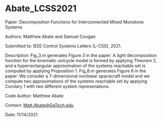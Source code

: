 # Abate_LCSS2021
Paper: Decomposition Functions for Interconnected Mixed Monotone Systems

Authors: Matthew Abate and Samuel Coogan

Submitted to: IEEE Control Systems Letters (L-CSS), 2021.

Description: Fig_3.m generates Figure 3 in the paper: A tight decomposition function for the kinematic unicycle model is formed by applying Theorem 2, and a hyperrectangular approximation of the systems reachable set is computed by applying Proposition 1. Fig_6.m generates Figure 6 in the paper: We consider a 7-dimensional nonlinear spacecraft model and we compute two approximations of the systems reachable set by applying Corolary 1 with two different system represenations.

Code Author: Matthew Abate

Contact: Matt.Abate@GaTech.edu

Date: 11/14/2021
